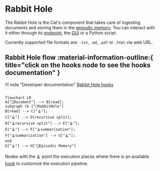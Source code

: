 # Rabbit Hole

The Rabbit Hole is the Cat's component that takes care of ingesting documents and storing them in the [episodic memory](../memory/long_term_memory.md).
You can interact with it either through its [endpoint](../../technical/basics/basics.md), the [GUI](../../technical/basics/admin-interface.md) or a Python script. 

Currently supported file formats are: `.txt`, `.md`, `.pdf` or `.html` via web URL.

## Rabbit Hole flow :material-information-outline:{ title="click on the hooks node to see the hooks documentation" }

!!! note "Developer documentation"
    [Rabbit Hole hooks](../../technical/plugins/hooks.md)

```mermaid

flowchart LR
A["📄Document"] --> B[read];
subgraph rb ["🐰RabbitHole"]
B[read] --> C["🪝"];
C["🪝"] --> D[recursive split];
D["🪝recursive split"] --> E["🪝"];
E["🪝"] --> F["🪝summarization"];
F["🪝summarization"] --> G["🪝"];
end
G["🪝"] --> H["🐘Episodic Memory"] 
```

Nodes with the :hook: point the execution places where there is an available [hook](../plugins.md) to customize the execution pipeline.


